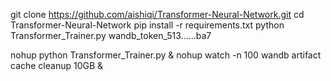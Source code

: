 git clone https://github.com/aishiqi/Transformer-Neural-Network.git
cd Transformer-Neural-Network
pip install -r requirements.txt
python Transformer_Trainer.py
wandb_token_513......ba7

nohup python Transformer_Trainer.py &
nohup watch -n 100 wandb artifact cache cleanup 10GB &